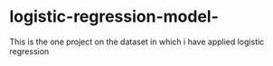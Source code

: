 # logistic-regression-model-
This is the one project on the dataset in which i have applied logistic regression 
